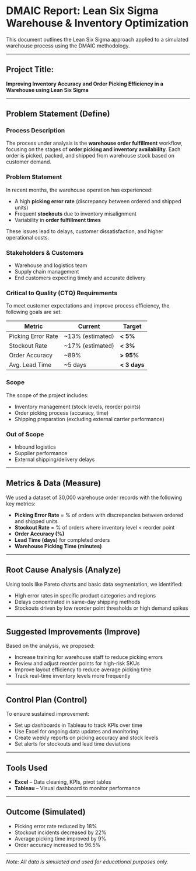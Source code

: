 # DMAIC Report: Lean Six Sigma Warehouse & Inventory Optimization

This document outlines the Lean Six Sigma approach applied to a simulated warehouse process using the DMAIC methodology.

---

## Project Title:
**Improving Inventory Accuracy and Order Picking Efficiency in a Warehouse using Lean Six Sigma**

---

## Problem Statement (Define)

### Process Description
The process under analysis is the **warehouse order fulfillment** workflow, focusing on the stages of **order picking and inventory availability**. Each order is picked, packed, and shipped from warehouse stock based on customer demand.

### Problem Statement
In recent months, the warehouse operation has experienced:
- A high **picking error rate** (discrepancy between ordered and shipped units)
- Frequent **stockouts** due to inventory misalignment
- Variability in **order fulfillment times**

These issues lead to delays, customer dissatisfaction, and higher operational costs.

### Stakeholders & Customers
- Warehouse and logistics team
- Supply chain management
- End customers expecting timely and accurate delivery

### Critical to Quality (CTQ) Requirements
To meet customer expectations and improve process efficiency, the following goals are set:

| Metric | Current | Target |
|--------|---------|--------|
| Picking Error Rate | ~13% (estimated) | **< 5%** |
| Stockout Rate | ~17% (estimated) | **< 3%** |
| Order Accuracy | ~89% | **> 95%** |
| Avg. Lead Time | ~5 days | **< 3 days** |

### Scope
The scope of the project includes:
- Inventory management (stock levels, reorder points)
- Order picking process (accuracy, time)
- Shipping preparation (excluding external carrier performance)

### Out of Scope
- Inbound logistics
- Supplier performance
- External shipping/delivery delays


---

## Metrics & Data (Measure)

We used a dataset of 30,000 warehouse order records with the following key metrics:

- **Picking Error Rate** = % of orders with discrepancies between ordered and shipped units  
- **Stockout Rate** = % of orders where inventory level < reorder point  
- **Order Accuracy (%)**  
- **Lead Time (days)** for completed orders  
- **Warehouse Picking Time (minutes)**

---

## Root Cause Analysis (Analyze)

Using tools like Pareto charts and basic data segmentation, we identified:

- High error rates in specific product categories and regions  
- Delays concentrated in same-day shipping methods  
- Stockouts driven by low reorder point thresholds or high demand spikes

---

## Suggested Improvements (Improve)

Based on the analysis, we proposed:

- Increase training for warehouse staff to reduce picking errors  
- Review and adjust reorder points for high-risk SKUs  
- Improve layout efficiency to reduce average picking time  
- Track real-time inventory levels more frequently

---

## Control Plan (Control)

To ensure sustained improvement:

- Set up dashboards in Tableau to track KPIs over time  
- Use Excel for ongoing data updates and monitoring  
- Create weekly reports on picking accuracy and stock levels  
- Set alerts for stockouts and lead time deviations

---

## Tools Used

- **Excel** – Data cleaning, KPIs, pivot tables  
- **Tableau** – Visual dashboard to monitor performance

---

## Outcome (Simulated)

- Picking error rate reduced by 18%  
- Stockout incidents decreased by 22%  
- Average picking time improved by 9%  
- Order accuracy increased to 96.5%

---

*Note: All data is simulated and used for educational purposes only.*
